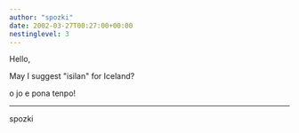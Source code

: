 ```yaml
---
author: "spozki"
date: 2002-03-27T00:27:00+00:00
nestinglevel: 3
---
```

Hello,

May I suggest "isilan" for Iceland?

o jo e pona tenpo!

***
spozki